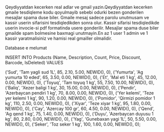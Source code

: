 Qeydiyyatdan kecerken real adlar ve gmail yazin.Qeydiyyatdan kecerken gmaile tesdiqleme kodu qoyulmayib sebebi odurki bezen gonderilen mesajlar spama duse biler.
Gmaile mesaj sadece parolu unutmusam ve kassir userin sifarisini tesdiqledikden sonra olur.
Kassir sifarisi tesdiqledikde userin invocie-si pdf formatinda usere gonderilir.
Mesajlar spama duse biler gmailde spam bolmesine baxmagi unutmayin.En az 1 user 1 admin ve 1 kassir yaratmalisiniz ve hamisi real gmailler olmalidir.

Database e melumat 

INSERT INTO Products (Name, Description, Count, Price, Discount, Barcode, IsDeleted)
VALUES

('Sud', 'Tam yagli sud 1L', 85, 2.10, 5.00, NEWID(), 0),
('Yumurta', 'Ag yumurta 10 eded', 65, 3.50, 0.00, NEWID(), 0),
('Et', 'Mal eti 1 kg', 45, 12.00, 0.00, NEWID(), 0),
('Toyuq', 'Tam toyuq 1 kg', 55, 7.50, 10.00, NEWID(), 0),
('Baliq', 'Xezer baligi 1 kg', 30, 15.00, 0.00, NEWID(), 0),
('Pendir', 'Azerbaycan pendiri 1 kg', 70, 8.00, 0.00, NEWID(), 0),
('Yer kelemi', 'Teze yer kelemi 1 kg', 90, 1.20, 0.00, NEWID(), 0),
('Pomidor', 'Qirmizi pomidor 1 kg', 110, 2.50, 0.00, NEWID(), 0),
('Xiyar', 'Teze xiyar 1 kg', 95, 1.80, 0.00, NEWID(), 0),
('Cay', 'Azercay 100 gr', 60, 4.50, 0.00, NEWID(), 0),
('Qend', 'Ag qend 1 kg', 75, 1.40, 0.00, NEWID(), 0),
('Duyu', 'Azerbaycan duyusu 1 kg', 80, 2.80, 0.00, NEWID(), 0),
('Yag', 'Gunebaxan yagi 1L', 50, 5.50, 0.00, NEWID(), 0),
('Seker', 'Toz seker 1 kg', 100, 1.60, 0.00, NEWID(), 0);
